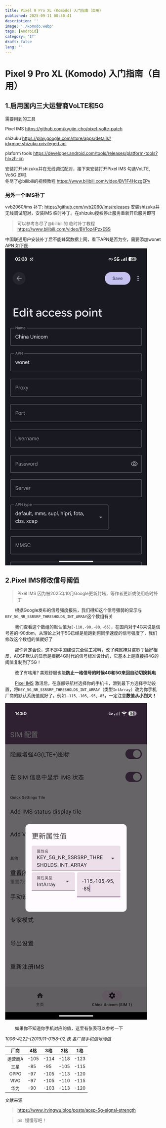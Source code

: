 ```yaml
---
title: Pixel 9 Pro XL (Komodo) 入门指南（自用）
published: 2025-09-11 00:30:41
description: ''
image: './komodo.webp'
tags: [Android]
category: 'IT'
draft: false 
lang: ''
---
```


# Pixel 9 Pro XL (Komodo) 入门指南（自用）

## 1.启用国内三大运营商VoLTE和5G

需要用到的工具

Pixel IMS https://github.com/kyujin-cho/pixel-volte-patch

shizuku https://play.google.com/store/apps/details?id=moe.shizuku.privileged.api

plaform tools https://developer.android.com/tools/releases/platform-tools?hl=zh-cn

安装打开shizuku并在无线调试配对，接下来安装打开Pixel IMS 勾选VoLTE, Vo5G 即可.   
冬尽了@bilibili的视频教程 https://www.bilibili.com/video/BV1F4HczgEPv

### 另外一个IMS补丁
  vvb2060/ims 补丁: https://github.com/vvb2060/Ims/releases
  安装shizuku并无线调试配对，安装IMS 临时补丁。在shizuku授权停止服务重新开启服务即可    
> 可以参考冬尽了@bilibili的 临时补丁教程 https://www.bilibili.com/video/BV1oz4PzxESS    

  中国联通用户安装补丁后不能蜂窝数据上网，看下APN是否为空，需要添加wonet APN 如下图:    
![wonet](./apn.jpeg)

## 2.Pixel IMS修改信号阈值  

> Pixel IMS 因为被2025年10月Google更新封堵，等作者更新或使用临时补丁

        根据Google发布的信号强度报告，我们得知这个信号强弱的显示与`KEY_5G_NR_SSRSRP_THRESHOLDS_INT_ARRAY`这个数组有关

        我们查看这个数组的默认值为`[-110,-90,-80,-65]`，在国内对于4G来说是信号差的-90dbm，从理论上对于5G已经是能跑到何同学速度的信号强度了，我们修改这个数组的值就好了

        那你肯定会说，这不是中国建设完全偷工减料，改了纯属掩耳盗铃？恰好相反，AOSP默认的显示是根据4G时代的信号标准设计的，它基本上是直接把4G的阈值复制到了5G！

        改了有啥用? 美观舒服也能**防止一格信号的时候4G和5G来回自动切换耗电**

        [Pixel IMS](https://github.com/kyujin-cho/pixel-volte-patch) 激活后，在底部导航栏选择你的手机卡，滑到最下方选择手动设置，将`KEY_5G_NR_SSRSRP_THRESHOLDS_INT_ARRAY`（类型`IntArray`）改为你手机厂商的默认系统值就好了。例如 `-115,-105,-95,-85`，一定注意**数值从小到大！** 

![三星](./pixel-ims.png)

        如果你不知道你手机对应的值，这里有张表可以参考一下

*1006-4222-(2019)11-0158-02 表 各厂商手机信号阈值*

| 厂商   | 4格   | 3格   | 2格   | 1格   |
|:----:| ---- | ---- | ---- | ---- |
| 运营商A | -105 | -114 | -118 | -123 |
| 三星   | -85  | -95  | -105 | -115 |
| OPPO | -97  | -105 | -113 | -120 |
| VIVO | -97  | -105 | -110 | -115 |
| 华为   | -90  | -103 | -113 | -120 |

文献来源

> https://www.irvingwu.blog/posts/aosp-5g-signal-strength


> ps. 慢慢写吧！
